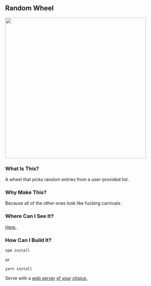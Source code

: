 ## Random Wheel

<img src='http://i.imgur.com/KAlfIrZ.png' width=450/>

### What Is This?
A wheel that picks random entries from a user-provided list.

### Why Make This?
Because all of the other ones look like fucking carnivals. 

### Where Can I See It?
[Here.](http://randomwheel.com)

### How Can I Build It?

```
npm install
```
or
```
yarn install
```
Serve with 
a
<a href="https://www.nginx.com/resources/wiki/">web server</a>
<a href="https://docs.python.org/2/library/simplehttpserver.html">of your</a>
<a href="https://gist.github.com/willurd/5720255">choice.</a>




